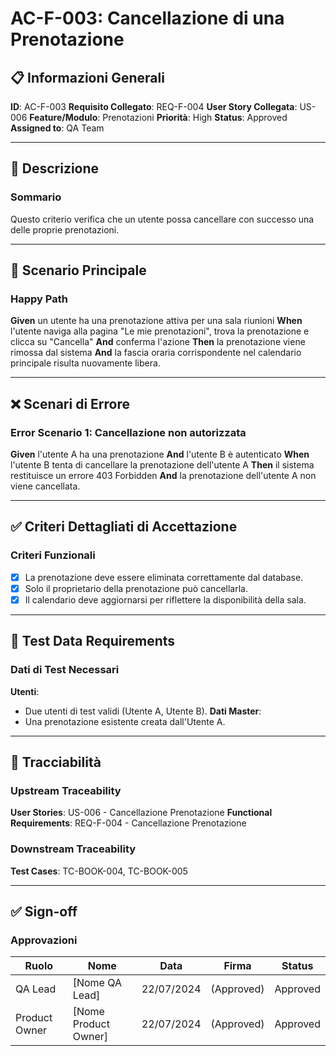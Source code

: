 # AC-F-003: Cancellazione di una Prenotazione

## 📋 Informazioni Generali
**ID**: AC-F-003
**Requisito Collegato**: REQ-F-004
**User Story Collegata**: US-006
**Feature/Modulo**: Prenotazioni
**Priorità**: High
**Status**: Approved
**Assigned to**: QA Team

---

## 📝 Descrizione

### Sommario
Questo criterio verifica che un utente possa cancellare con successo una delle proprie prenotazioni.

---

## 🎯 Scenario Principale

### Happy Path
**Given** un utente ha una prenotazione attiva per una sala riunioni
**When** l'utente naviga alla pagina "Le mie prenotazioni", trova la prenotazione e clicca su "Cancella"
**And** conferma l'azione
**Then** la prenotazione viene rimossa dal sistema
**And** la fascia oraria corrispondente nel calendario principale risulta nuovamente libera.

---

## ❌ Scenari di Errore

### Error Scenario 1: Cancellazione non autorizzata
**Given** l'utente A ha una prenotazione
**And** l'utente B è autenticato
**When** l'utente B tenta di cancellare la prenotazione dell'utente A
**Then** il sistema restituisce un errore 403 Forbidden
**And** la prenotazione dell'utente A non viene cancellata.

---

## ✅ Criteri Dettagliati di Accettazione

### Criteri Funzionali
- [x] La prenotazione deve essere eliminata correttamente dal database.
- [x] Solo il proprietario della prenotazione può cancellarla.
- [x] Il calendario deve aggiornarsi per riflettere la disponibilità della sala.

---

## 🧪 Test Data Requirements

### Dati di Test Necessari
**Utenti**:
- Due utenti di test validi (Utente A, Utente B).
**Dati Master**:
- Una prenotazione esistente creata dall'Utente A.

---

## 🔗 Tracciabilità

### Upstream Traceability
**User Stories**: US-006 - Cancellazione Prenotazione
**Functional Requirements**: REQ-F-004 - Cancellazione Prenotazione

### Downstream Traceability
**Test Cases**: TC-BOOK-004, TC-BOOK-005

---

## ✅ Sign-off

### Approvazioni
| Ruolo | Nome | Data | Firma | Status |
|---|---|---|---|---|
| QA Lead | [Nome QA Lead] | 22/07/2024 | (Approved) | Approved |
| Product Owner | [Nome Product Owner] | 22/07/2024 | (Approved) | Approved |
